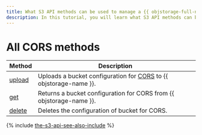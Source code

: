 ```yaml
---
title: What S3 API methods can be used to manage a {{ objstorage-full-name }} CORS bucket configuration
description: In this tutorial, you will learn what S3 API methods can be used to manage a CORS bucket configuration.
---
```


# All CORS methods

| Method | Description |
----- | -----
| [upload](cors/upload.md) | Uploads a bucket configuration for [CORS](../../concepts/cors.md) to {{ objstorage-name }}. |
| [get](cors/get.md) | Returns a bucket configuration for CORS from {{ objstorage-name }}. |
| [delete](cors/delete.md) | Deletes the configuration of bucket for CORS. |

{% include [the-s3-api-see-also-include](../../../_includes/storage/the-s3-api-see-also-include.md) %}